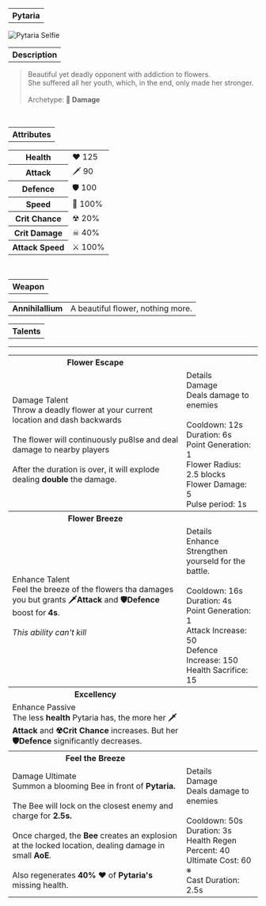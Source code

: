 <table>
    <tr>
        <th>Pytaria</th>
    </tr>
</table>

![Pytaria Selfie](Pytaria.gif)

<table>
    <tr>
        <th>Description</th>
    </tr>
</table>

>Beautiful yet deadly opponent with addiction to flowers.<br>She suffered all her youth, which, in the end, only made her stronger.
<br><br>Archetype: <b>💢 Damage</b>


<br>
<table>
    <tr>
        <th>Attributes</th>
    </tr>
</table>
<table>
  <tr>
    <th>Health</th>
    <td>♥ 125</td>
  </tr>
    <th>Attack</th>
    <td>🗡 90</td>
  <tr>
    <th>Defence</th>
    <td>🛡 100</td>
  </tr>
  <tr>
    <th>Speed</th>
    <td>🌊 100%</td>
  </tr>
  <tr>
    <th>Crit Chance</th>
    <td>☢ 20%</td>
  </tr>
  <tr>
    <th>Crit Damage</th>
    <td>☠ 40%</td>
  </tr>
  <tr>
    <th>Attack Speed</th>
    <td>⚔ 100%</td>
  </tr>
</table>
<br>

<table>
    <tr>
        <th>Weapon</th>
    </tr>
</table>
<table>
    <tr>
        <td><b>Annihilallium</b></td>
        <td>A beautiful flower, nothing more.</td>
    </tr>
</table>

<table>
    <tr>
        <th>Talents</th>
    </tr>
</table>

---
<table>
  <tr>
    <th>Flower Escape</th>
    <th></th>
  </tr>
  <tr>
    <td>
      Damage Talent
      <br>Throw a deadly flower at your current location and dash backwards
      <br><br>The flower will continuously pu8lse and deal damage to nearby players
      <br><br>After the duration is over, it will explode dealing 
      <b>double</b>
      the damage.
    </td>
    <td>
      Details
      <br>Damage
      <br>Deals damage to enemies
      <br><br>Cooldown: 12s
      <br>Duration: 6s
      <br>Point Generation: 1
      <br>Flower Radius: 2.5 blocks
      <br>Flower Damage: 5
      <br>Pulse period: 1s
    </td>
  </tr>

  <tr>
    <th>Flower Breeze</th>
    <th></th>
  </tr>
  <tr>
    <td>
      Enhance Talent
      <br>Feel the breeze of the flowers tha damages you but grants
      <b>🗡Attack</b> and 
      <b>🛡Defence</b> boost for <b>4s</b>.
      <br><br><i>This ability can't kill</i>
    </td>
    <td>
      Details
      <br>Enhance
      <br>Strengthen yourseld for the battle.
      <br><br>Cooldown: 16s
      <br>Duration: 4s
      <br>Point Generation: 1
      <br>Attack Increase: 50
      <br>Defence Increase: 150
      <br>Health Sacrifice: 15
    </td>
  </tr>

  <tr>
    <th>Excellency</th>
    <th></th>
  </tr>
  <tr>
    <td>
      Enhance Passive
      <br>The less <b>health</b> Pytaria has, the more her 
      <b>🗡Attack</b> and <b>☢Crit Chance</b> increases. But her <b>🛡Defence</b> significantly decreases. 
    </td>
    <td></td>
  </tr>

  <tr>
    <th>Feel the Breeze</th>
    <th></th>
  </tr>
  <tr>
    <td>
      Damage Ultimate
      <br>Summon a blooming 
      <b">Bee</b> in front of 
      <b>Pytaria.</b><br><br>
      The Bee will lock on the closest enemy and charge for
      <b>2.5s.</b> <br><br>
      Once charged, the 
      <b>Bee</b> creates an explosion at the locked location, dealing damage in small <b>AoE</b>.
      <br><br>Also regenerates <b>40% ♥</b> of <b>Pytaria's</b> missing health.
    </td>
    <td>
      Details
      <br>
      Damage
      <br>Deals damage to enemies
      <br><br>Cooldown: 50s
      <br>Duration: 3s
      <br>Health Regen Percent: 40
      <br>Ultimate Cost: 60 ※
      <br>Cast Duration: 2.5s
    </td>
  </tr>
</table>